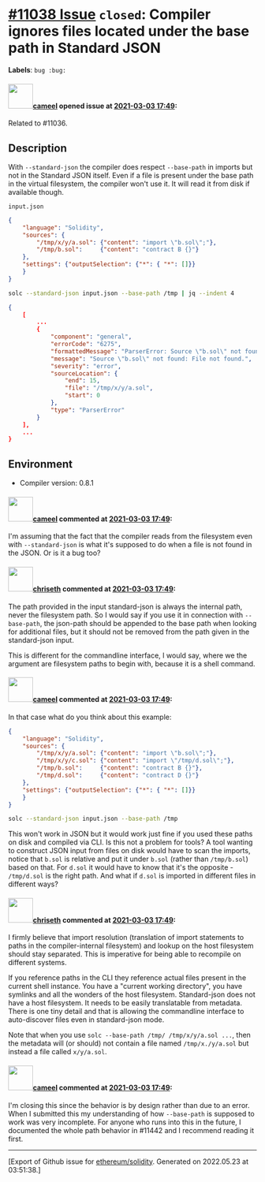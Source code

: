 # [\#11038 Issue](https://github.com/ethereum/solidity/issues/11038) `closed`: Compiler ignores files located under the base path in Standard JSON
**Labels**: `bug :bug:`


#### <img src="https://avatars.githubusercontent.com/u/137030?v=4" width="50">[cameel](https://github.com/cameel) opened issue at [2021-03-03 17:49](https://github.com/ethereum/solidity/issues/11038):

Related to #11036.

## Description
With `--standard-json` the compiler does respect `--base-path` in imports but not in the Standard JSON itself. Even if a file is present under the base path in the virtual filesystem, the compiler won't use it. It will read it from disk if available though.

`input.json`
```json
{
    "language": "Solidity",
    "sources": {
        "/tmp/x/y/a.sol": {"content": "import \"b.sol\";"},
        "/tmp/b.sol":     {"content": "contract B {}"}
    },
    "settings": {"outputSelection": {"*": { "*": []}}
    }
}
```

```bash
solc --standard-json input.json --base-path /tmp | jq --indent 4
```
```json
{
    [
        ...
        {
            "component": "general",
            "errorCode": "6275",
            "formattedMessage": "ParserError: Source \"b.sol\" not found: File not found.\n --> /tmp/x/y/a.sol:1:1:\n  |\n1 | import \"b.sol\";\n  | ^^^^^^^^^^^^^^^\n\n",
            "message": "Source \"b.sol\" not found: File not found.",
            "severity": "error",
            "sourceLocation": {
                "end": 15,
                "file": "/tmp/x/y/a.sol",
                "start": 0
            },
            "type": "ParserError"
        }
    ],
    ...
}
```
## Environment
- Compiler version: 0.8.1

#### <img src="https://avatars.githubusercontent.com/u/137030?v=4" width="50">[cameel](https://github.com/cameel) commented at [2021-03-03 17:49](https://github.com/ethereum/solidity/issues/11038#issuecomment-789933958):

I'm assuming that the fact that the compiler reads from the filesystem even with `--standard-json` is what it's supposed to do when a file is not found in the JSON. Or is it a bug too?

#### <img src="https://avatars.githubusercontent.com/u/9073706?v=4" width="50">[chriseth](https://github.com/chriseth) commented at [2021-03-03 17:49](https://github.com/ethereum/solidity/issues/11038#issuecomment-790601450):

The path provided in the input standard-json is always the internal path, never the filesystem path. So I would say if you use it in connection with `--base-path`, the json-path should be appended to the base path when looking for additional files, but it should not be removed from the path given in the standard-json input.

This is different for the commandline interface, I would say, where we the argument are filesystem paths to begin with, because it is a shell command.

#### <img src="https://avatars.githubusercontent.com/u/137030?v=4" width="50">[cameel](https://github.com/cameel) commented at [2021-03-03 17:49](https://github.com/ethereum/solidity/issues/11038#issuecomment-790681775):

In that case what do you think about this example:

```json
{
    "language": "Solidity",
    "sources": {
        "/tmp/x/y/a.sol": {"content": "import \"b.sol\";"},
        "/tmp/x/y/c.sol": {"content": "import \"/tmp/d.sol\";"},
        "/tmp/b.sol":     {"content": "contract B {}"},
        "/tmp/d.sol":     {"content": "contract D {}"}
    },
    "settings": {"outputSelection": {"*": { "*": []}}
    }
}
```
```bash
solc --standard-json input.json --base-path /tmp
```

This won't work in JSON but it would work just fine if you used these paths on disk and compiled via CLI. Is this not a problem for tools? A tool wanting to construct JSON input from files on disk would have to scan the imports, notice that `b.sol` is relative and put it under `b.sol` (rather than `/tmp/b.sol`) based on that. For `d.sol` it would have to know that it's the opposite - `/tmp/d.sol` is the right path. And what if `d.sol` is imported in different files in different ways?

#### <img src="https://avatars.githubusercontent.com/u/9073706?v=4" width="50">[chriseth](https://github.com/chriseth) commented at [2021-03-03 17:49](https://github.com/ethereum/solidity/issues/11038#issuecomment-793659406):

I firmly believe that import resolution (translation of import statements to paths in the compiler-internal filesystem) and lookup on the host filesystem should stay separated. This is imperative for being able to recompile on different systems.

If you reference paths in the CLI they reference actual files present in the current shell instance. You have a "current working directory", you have symlinks and all the wonders of the host filesystem. Standard-json does not have a host filesystem. It needs to be easily translatable from metadata. There is one tiny detail and that is allowing the commandline interface to auto-discover files even in standard-json mode.

Note that when you use `solc --base-path /tmp/ /tmp/x/y/a.sol ...`, then the metadata will (or should) not contain a file named `/tmp/x./y/a.sol` but instead a file called `x/y/a.sol`.

#### <img src="https://avatars.githubusercontent.com/u/137030?v=4" width="50">[cameel](https://github.com/cameel) commented at [2021-03-03 17:49](https://github.com/ethereum/solidity/issues/11038#issuecomment-853411037):

I'm closing this since the behavior is by design rather than due to an error. When I submitted this my understanding of how `--base-path` is supposed to work was very incomplete. For anyone who runs into this in the future, I documented the whole path behavior in #11442 and I recommend reading it first.


-------------------------------------------------------------------------------



[Export of Github issue for [ethereum/solidity](https://github.com/ethereum/solidity). Generated on 2022.05.23 at 03:51:38.]

